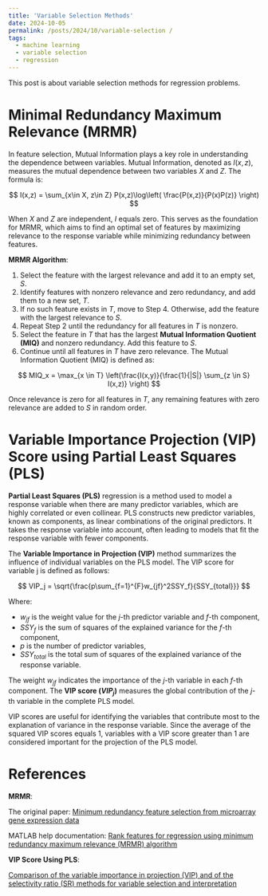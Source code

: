 ```yaml
---
title: 'Variable Selection Methods'
date: 2024-10-05
permalink: /posts/2024/10/variable-selection /
tags:
  - machine learning
  - variable selection
  - regression
---
```

This post is about variable selection methods for regression problems. 

Minimal Redundancy Maximum Relevance (MRMR)
========
In feature selection, Mutual Information plays a key role in understanding the dependence between variables. Mutual Information, denoted as $I(x, z)$, measures the mutual dependence between two variables $X$ and $Z$. The formula is:

$$
I(x,z) = \sum_{x\in X, z\in Z} P(x,z)\log\left( \frac{P(x,z)}{P(x)P(z)} \right)
$$

When $X$ and $Z$ are independent, $I$ equals zero. This serves as the foundation for MRMR, which aims to find an optimal set of features by maximizing relevance to the response variable while minimizing redundancy between features.

**MRMR Algorithm**:
1. Select the feature with the largest relevance and add it to an empty set, $S$.
2. Identify features with nonzero relevance and zero redundancy, and add them to a new set, $T$.
3. If no such feature exists in $T$, move to Step 4. Otherwise, add the feature with the largest relevance to $S$.
4. Repeat Step 2 until the redundancy for all features in $T$ is nonzero.
5. Select the feature in $T$ that has the largest **Mutual Information Quotient (MIQ)** and nonzero redundancy. Add this feature to $S$.
6. Continue until all features in $T$ have zero relevance.
The Mutual Information Quotient (MIQ) is defined as:

$$
MIQ_x = \max_{x \in T} \left(\frac{I(x,y)}{\frac{1}{|S|} \sum_{z \in S} I(x,z)} \right) 
$$

Once relevance is zero for all features in $T$, any remaining features with zero relevance are added to $S$ in random order.

Variable Importance Projection (VIP) Score using Partial Least Squares (PLS)
======

**Partial Least Squares (PLS)** regression is a method used to model a response variable when there are many predictor variables, which are highly correlated or even collinear. PLS constructs new predictor variables, known as components, as linear combinations of the original predictors. It takes the response variable into account, often leading to models that fit the response variable with fewer components. 

The **Variable Importance in Projection (VIP)** method summarizes the influence of individual variables on the PLS model. The VIP score for variable j is defined as follows:

$$
VIP_j = \sqrt{\frac{p\sum_{f=1}^{F}w_{jf}^2SSY_f}{SSY_{total}}}
$$

Where:
- $w_{jf}$ is the weight value for the $j$-th predictor variable and $f$-th component,
- $SSY_f$ is the sum of squares of the explained variance for the $f$-th component,
- $p$ is the number of predictor variables,
- $SSY_{total}$ is the total sum of squares of the explained variance of the response variable.

The weight $w_{jf}$ indicates the importance of the $j$-th variable in each $f$-th component. The **VIP score ($VIP_j$)** measures the global contribution of the $j$-th variable in the complete PLS model. 

VIP scores are useful for identifying the variables that contribute most to the explanation of variance in the response variable. Since the average of the squared VIP scores equals 1, variables with a VIP score greater than 1 are considered important for the projection of the PLS model.


References
=======
**MRMR**:

The original paper: [Minimum redundancy feature selection from microarray gene expression data](https://pubmed.ncbi.nlm.nih.gov/15852500/)

MATLAB help documentation: [Rank features for regression using minimum redundancy maximum relevance (MRMR) algorithm](https://www.mathworks.com/help/stats/fscmrmr.html)

**VIP Score Using PLS**:

[Comparison of the variable importance in projection (VIP) and of the selectivity ratio (SR) methods for variable selection and interpretation](https://analyticalsciencejournals.onlinelibrary.wiley.com/doi/full/10.1002/cem.2736)
